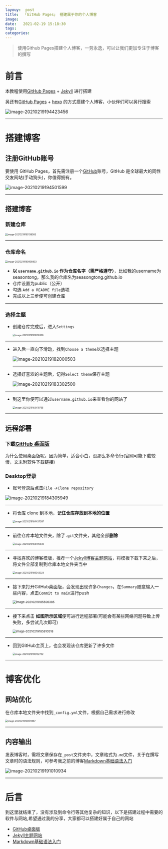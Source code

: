 ```yaml
---
layouy:  post
title:  「GitHub Pages」 搭建属于你的个人博客
image:
date:   2021-02-19 15:18:30
tags: 	
categories: 
---
```


> 使用Github Pages搭建个人博客，一劳永逸，可以让我们更加专注于博客的撰写

# 前言

本教程使用[GitHub Pages](https://pages.github.com/) + [Jekyll](https://www.jekyll.com.cn/) 进行搭建

另还有[GitHub Pages](https://pages.github.com/) + [hexo](https://hexo.io/zh-cn/) 的方式搭建个人博客，小伙伴们可以另行搜索

![image-20210219194423456](https://gitee.com/tong9910/image/raw/master/img/image-20210219194423456.png)

---

# 搭建博客

## 注册GitHub账号

要使用 GitHub Pages，首先需注册一个[GitHub](https://github.com/)账号，GitHub 是全球最大的同性交友网站(手动狗头)，你值得拥有。

![image-20210219194501599](https://gitee.com/tong9910/image/raw/master/img/image-20210219194501599.png)

---

## 搭建博客

### 新建仓库

<img src="https://gitee.com/tong9910/image/raw/master/img/image-20210219180138583.png" alt="image-20210219180138583" style="zoom: 50%;" />

---

### 仓库命名

<img src="https://gitee.com/tong9910/image/raw/master/img/image-20210219180938833.png" alt="image-20210219180938833" style="zoom:50%;" />

+ **以 `username.github.io` 作为仓库名字（需严格遵守）**，比如我的username为seasontong，那么我的仓库名为seasongtong.github.io
+ 仓库设置为public（公开）
+ 勾选 `Add a README file`选项
+ 完成以上三步便可创建仓库

---

### 选择主题

+ 创建仓库完成后，进入`Settings`

  <img src="https://gitee.com/tong9910/image/raw/master/img/image-20210219181659386.png" alt="image-20210219181659386" style="zoom:50%;" />

---

+ 进入后一直向下滑动，找到`Choose a theme`以选择主题

  ![image-20210219182000503](https://gitee.com/tong9910/image/raw/master/img/image-20210219182000503.png)
  
  ---

+ 选择好喜欢的主题后，记得`Select theme`保存主题

  ![image-20210219183302500](https://gitee.com/tong9910/image/raw/master/img/image-20210219183302500.png)

---

+ 到这里你便可以通过`username.github.io`来查看你的网站了

  <img src="https://gitee.com/tong9910/image/raw/master/img/image-20210219183419755.png" alt="image-20210219183419755" style="zoom: 50%;" />

---

## 远程部署

### 下载[GitHub 桌面版](https://desktop.github.com/)

为什么使用桌面版呢，因为简单，适合小白，没那么多命令行(官网可能下载较慢，文末附软件下载链接)

### Desktop登录

+ 账号登录后点击`File` ->`Clone repository`

![image-20210219184305949](https://gitee.com/tong9910/image/raw/master/img/image-20210219184305949.png)

---

+ 将仓库 clone 到本地，**记住仓库存放到本地的位置**

  <img src="https://gitee.com/tong9910/image/raw/master/img/image-20210219184437097.png" alt="image-20210219184437097" style="zoom:50%;" />

---

+ 前往仓库本地文件夹，除了`.git`文件夹，其他全部**删除**

  <img src="https://gitee.com/tong9910/image/raw/master/img/image-20210219184705430.png" alt="image-20210219184705430" style="zoom:50%;" />

---

+ 寻找喜欢的博客模版，推荐一个[Jekyll博客主题网站](http://jekyllthemes.org/)，将模板下载下来之后，将文件全部复制到仓库本地文件夹当中

  <img src="https://gitee.com/tong9910/image/raw/master/img/image-20210219185043324.png" alt="image-20210219185043324" style="zoom:50%;" />

---

+ 接下来打开GitHub桌面版，会发现出现许多`Changes`，在`Summary`随意输入一些内容，点击`Commit to main`进行push

  <img src="https://gitee.com/tong9910/image/raw/master/img/image-20210219185506385.png" alt="image-20210219185506385" style="zoom: 67%;" />

---

+ 接下来点击 **如图所示区域**便可进行远程部署(可能会有某些网络问题导致上传失败，多尝试几次即可)

  <img src="https://gitee.com/tong9910/image/raw/master/img/image-20210219185810518.png" alt="image-20210219185810518" style="zoom:67%;" />

---

+ 回到GitHub主页上，也会发现该仓库更新了许多文件

  <img src="https://gitee.com/tong9910/image/raw/master/img/image-20210219190132732.png" alt="image-20210219190132732" style="zoom:50%;" />

---

# 博客优化

## 网站优化

在仓库本地文件夹中找到`_config.yml`文件，根据自己需求进行修改

<img src="https://gitee.com/tong9910/image/raw/master/img/image-20210219190611867.png" alt="image-20210219190611867" style="zoom:50%;" />

---

## 内容输出

发表博客时，需将文章保存在`_post`文件夹中，文章格式为`.md`文件，关于在撰写文章时的语法规则，可参考我之前的博客[Markdown基础语法入门](https://seasontong.github.io//Markdown/)

![image-20210219191010934](https://gitee.com/tong9910/image/raw/master/img/image-20210219191010934.png)

---

# 后言

到这里就结束了，没有涉及到命令行等其他复杂的知识，以下是搭建过程中需要的软件与网站,希望通过我的分享，大家都可以搭建好属于自己的网站

+ [GitHub桌面版](https://tih.lanzous.com/ilidzluxexg)
+ [Jekyll主题网站](http://jekyllthemes.org/)
+ [Markdown基础语法入门](https://seasontong.github.io//Markdown/)